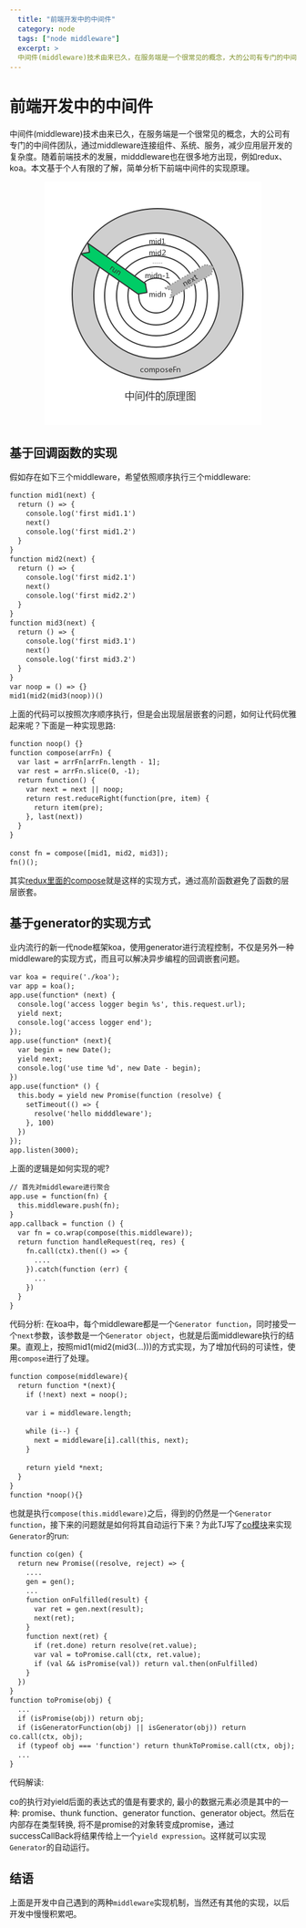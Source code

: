 ```yaml
---
  title: "前端开发中的中间件"
  category: node
  tags: ["node middleware"]
  excerpt: >
  中间件(middleware)技术由来已久，在服务端是一个很常见的概念，大的公司有专门的中间件团队，通过middleware连接组件、系统、服务，减少应用层开发的复杂度。随着前端技术的发展，midddleware也在很多地方出现，例如redux、koa。本文基于个人有限的了解，简单分析下前端中间件的实现原理。
---
```


# 前端开发中的中间件

中间件(middleware)技术由来已久，在服务端是一个很常见的概念，大的公司有专门的中间件团队，通过middleware连接组件、系统、服务，减少应用层开发的复杂度。随着前端技术的发展，midddleware也在很多地方出现，例如redux、koa。本文基于个人有限的了解，简单分析下前端中间件的实现原理。

<div style="margin: 0 auto; width: 100%; text-align: center"><img src="../img/middleware/middleware.png" /></div>

## 基于回调函数的实现

假如存在如下三个middleware，希望依照顺序执行三个middleware:

```
function mid1(next) {
  return () => {
    console.log('first mid1.1')
    next()
    console.log('first mid1.2')
  }
}
function mid2(next) {
  return () => {
    console.log('first mid2.1')
    next()
    console.log('first mid2.2')
  }
}
function mid3(next) {
  return () => {
    console.log('first mid3.1')
    next()
    console.log('first mid3.2')
  }
}
var noop = () => {}
mid1(mid2(mid3(noop))()
```
上面的代码可以按照次序顺序执行，但是会出现层层嵌套的问题，如何让代码优雅起来呢？下面是一种实现思路:

```
function noop() {}
function compose(arrFn) {
  var last = arrFn[arrFn.length - 1];
  var rest = arrFn.slice(0, -1);
  return function() {
    var next = next || noop;
    return rest.reduceRight(function(pre, item) {
      return item(pre);
    }, last(next))
  }
}

const fn = compose([mid1, mid2, mid3]);
fn()();
```
其实[redux里面的compose](https://github.com/reactjs/redux/blob/master/src/compose.js)就是这样的实现方式，通过高阶函数避免了函数的层层嵌套。

## 基于generator的实现方式

业内流行的新一代node框架koa，使用generator进行流程控制，不仅是另外一种middleware的实现方式，而且可以解决异步编程的回调嵌套问题。

```
var koa = require('./koa');
var app = koa();
app.use(function* (next) {
  console.log('access logger begin %s', this.request.url);
  yield next;
  console.log('access logger end');
});
app.use(function* (next){
  var begin = new Date();
  yield next;
  console.log('use time %d', new Date - begin);
})
app.use(function* () {
  this.body = yield new Promise(function (resolve) {
    setTimeout(() => {
      resolve('hello midddleware');
    }, 100)
  })
});
app.listen(3000);
```

上面的逻辑是如何实现的呢?

```
// 首先对middleware进行聚合
app.use = function(fn) {
  this.middleware.push(fn);
}
app.callback = function () {
  var fn = co.wrap(compose(this.middleware));
  return function handleRequest(req, res) {
    fn.call(ctx).then(() => {
      ....
    }).catch(function (err) {
      ...
    })
  }
}
```

代码分析: 在koa中，每个middleware都是一个`Generator function`，同时接受一个`next`参数，该参数是一个`Generator object`，也就是后面middleware执行的结果。直观上，按照mid1(mid2(mid3(...)))的方式实现，为了增加代码的可读性，使用`compose`进行了处理。

```
function compose(middleware){
  return function *(next){
    if (!next) next = noop();

    var i = middleware.length;

    while (i--) {
      next = middleware[i].call(this, next);
    }

    return yield *next;
  }
}
function *noop(){}
```

也就是执行`compose(this.middleware)`之后，得到的仍然是一个`Generator function`，接下来的问题就是如何将其自动运行下来？为此TJ写了[co模块](https://github.com/tj/co)来实现`Generator`的run:

```
function co(gen) {
  return new Promise((resolve, reject) => {
    ....
    gen = gen();
    ...
    function onFulfilled(result) {
      var ret = gen.next(result);
      next(ret);
    }
    function next(ret) {
      if (ret.done) return resolve(ret.value);
      var val = toPromise.call(ctx, ret.value);
      if (val && isPromise(val)) return val.then(onFulfilled)
    }
  })
}
function toPromise(obj) {
  ...
  if (isPromise(obj)) return obj;
  if (isGeneratorFunction(obj) || isGenerator(obj)) return co.call(ctx, obj);
  if (typeof obj === 'function') return thunkToPromise.call(ctx, obj);
  ...
}
```

代码解读:

co的执行对yield后面的表达式的值是有要求的, 最小的数据元素必须是其中的一种: promise、thunk function、generator function、generator object。然后在内部存在类型转换, 将不是promise的对象转变成promise，通过successCallBack将结果传给上一个`yield expression`。这样就可以实现`Generator`的自动运行。

## 结语

上面是开发中自己遇到的两种`middleware`实现机制，当然还有其他的实现，以后开发中慢慢积累吧。
